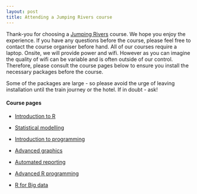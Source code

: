 ```yaml
---
layout: post
title: Attending a Jumping Rivers course
---
```


Thank-you for choosing a [Jumping Rivers](https://jumpingrivers.com) course. 
We hope you enjoy the experience.
If you have any questions before the course, please feel free 
to contact the course organiser before hand. All of our courses
require a laptop. Onsite, we will provide power and wifi. However as you can
imagine the quality of wifi can be variable and is often outside of our control. 
Therefore, please consult the course
pages below to ensure you install the necessary packages before the course. 

Some of the packages are large - so please avoid the urge of leaving installation
until the train journey or the hotel. If in doubt - ask!

#### Course pages

  * [Introduction to R](introduction/)
  * [Statistical modelling](statistical-modelling/)
  * [Introduction to programming](intro-to-programming/)
  * [Advanced graphics](ggplot2/)
  * [Automated reporting](automated-reporting/)

  * [Advanced R programming](adv-r-prog/)
  * [R for Big data](r-for-big-data/)

